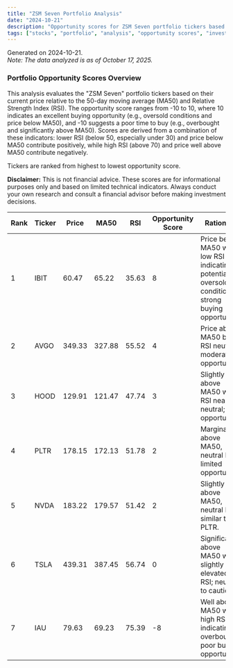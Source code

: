 ```yaml
---
title: "ZSM Seven Portfolio Analysis"
date: "2024-10-21"
description: "Opportunity scores for ZSM Seven portfolio tickers based on RSI and MA50 for buying potential, with rankings and insights."
tags: ["stocks", "portfolio", "analysis", "opportunity scores", "investing"]
---
```


Generated on 2024-10-21.  
*Note: The data analyzed is as of October 17, 2025.*

### Portfolio Opportunity Scores Overview

This analysis evaluates the "ZSM Seven" portfolio tickers based on their current price relative to the 50-day moving average (MA50) and Relative Strength Index (RSI). The opportunity score ranges from -10 to 10, where 10 indicates an excellent buying opportunity (e.g., oversold conditions and price below MA50), and -10 suggests a poor time to buy (e.g., overbought and significantly above MA50). Scores are derived from a combination of these indicators: lower RSI (below 50, especially under 30) and price below MA50 contribute positively, while high RSI (above 70) and price well above MA50 contribute negatively.

Tickers are ranked from highest to lowest opportunity score.  

**Disclaimer:** This is not financial advice. These scores are for informational purposes only and based on limited technical indicators. Always conduct your own research and consult a financial advisor before making investment decisions.

| Rank | Ticker | Price | MA50 | RSI | Opportunity Score | Rationale |
|------|--------|-------|------|-----|-------------------|-----------|
| 1 | IBIT | 60.47 | 65.22 | 35.63 | 8 | Price below MA50 with low RSI indicating potential oversold conditions; strong buying opportunity. |
| 2 | AVGO | 349.33 | 327.88 | 55.52 | 4 | Price above MA50 but RSI neutral; moderate opportunity. |
| 3 | HOOD | 129.91 | 121.47 | 47.74 | 3 | Slightly above MA50 with RSI near neutral; fair opportunity. |
| 4 | PLTR | 178.15 | 172.13 | 51.78 | 2 | Marginally above MA50, neutral RSI; limited opportunity. |
| 5 | NVDA | 183.22 | 179.57 | 51.42 | 2 | Slightly above MA50, neutral RSI; similar to PLTR. |
| 6 | TSLA | 439.31 | 387.45 | 56.74 | 0 | Significantly above MA50 with slightly elevated RSI; neutral to cautious. |
| 7 | IAU | 79.63 | 69.23 | 75.39 | -8 | Well above MA50 with high RSI indicating overbought; poor buying opportunity. |